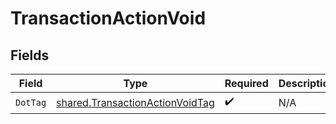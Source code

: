 # TransactionActionVoid


## Fields

| Field                                                                              | Type                                                                               | Required                                                                           | Description                                                                        | Example                                                                            |
| ---------------------------------------------------------------------------------- | ---------------------------------------------------------------------------------- | ---------------------------------------------------------------------------------- | ---------------------------------------------------------------------------------- | ---------------------------------------------------------------------------------- |
| `DotTag`                                                                           | [shared.TransactionActionVoidTag](../../models/shared/transactionactionvoidtag.md) | :heavy_check_mark:                                                                 | N/A                                                                                | void                                                                               |